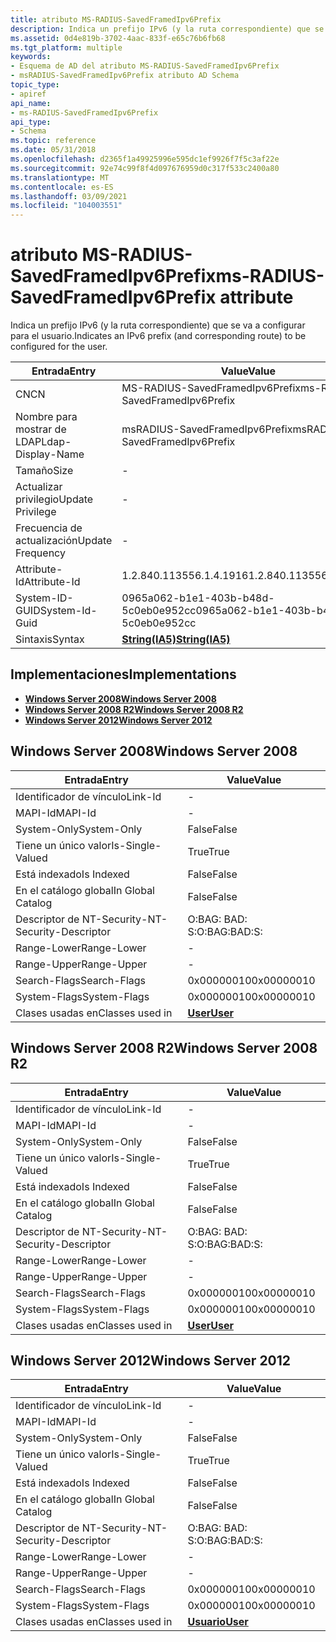 ```yaml
---
title: atributo MS-RADIUS-SavedFramedIpv6Prefix
description: Indica un prefijo IPv6 (y la ruta correspondiente) que se va a configurar para el usuario. | atributo MS-RADIUS-SavedFramedIpv6Prefix
ms.assetid: 0d4e819b-3702-4aac-833f-e65c76b6fb68
ms.tgt_platform: multiple
keywords:
- Esquema de AD del atributo MS-RADIUS-SavedFramedIpv6Prefix
- msRADIUS-SavedFramedIpv6Prefix atributo AD Schema
topic_type:
- apiref
api_name:
- ms-RADIUS-SavedFramedIpv6Prefix
api_type:
- Schema
ms.topic: reference
ms.date: 05/31/2018
ms.openlocfilehash: d2365f1a49925996e595dc1ef9926f7f5c3af22e
ms.sourcegitcommit: 92e74c99f8f4d097676959d0c317f533c2400a80
ms.translationtype: MT
ms.contentlocale: es-ES
ms.lasthandoff: 03/09/2021
ms.locfileid: "104003551"
---
```

# <a name="ms-radius-savedframedipv6prefix-attribute"></a><span data-ttu-id="27b25-106">atributo MS-RADIUS-SavedFramedIpv6Prefix</span><span class="sxs-lookup"><span data-stu-id="27b25-106">ms-RADIUS-SavedFramedIpv6Prefix attribute</span></span>

<span data-ttu-id="27b25-107">Indica un prefijo IPv6 (y la ruta correspondiente) que se va a configurar para el usuario.</span><span class="sxs-lookup"><span data-stu-id="27b25-107">Indicates an IPv6 prefix (and corresponding route) to be configured for the user.</span></span>



| <span data-ttu-id="27b25-108">Entrada</span><span class="sxs-lookup"><span data-stu-id="27b25-108">Entry</span></span> | <span data-ttu-id="27b25-109">Value</span><span class="sxs-lookup"><span data-stu-id="27b25-109">Value</span></span> |
|-------------------|--------------------------------------|
| <span data-ttu-id="27b25-110">CN</span><span class="sxs-lookup"><span data-stu-id="27b25-110">CN</span></span>                | <span data-ttu-id="27b25-111">MS-RADIUS-SavedFramedIpv6Prefix</span><span class="sxs-lookup"><span data-stu-id="27b25-111">ms-RADIUS-SavedFramedIpv6Prefix</span></span>      |
| <span data-ttu-id="27b25-112">Nombre para mostrar de LDAP</span><span class="sxs-lookup"><span data-stu-id="27b25-112">Ldap-Display-Name</span></span> | <span data-ttu-id="27b25-113">msRADIUS-SavedFramedIpv6Prefix</span><span class="sxs-lookup"><span data-stu-id="27b25-113">msRADIUS-SavedFramedIpv6Prefix</span></span>       |
| <span data-ttu-id="27b25-114">Tamaño</span><span class="sxs-lookup"><span data-stu-id="27b25-114">Size</span></span>              | \-                                   |
| <span data-ttu-id="27b25-115">Actualizar privilegio</span><span class="sxs-lookup"><span data-stu-id="27b25-115">Update Privilege</span></span>  | \-                                   |
| <span data-ttu-id="27b25-116">Frecuencia de actualización</span><span class="sxs-lookup"><span data-stu-id="27b25-116">Update Frequency</span></span>  | \-                                   |
| <span data-ttu-id="27b25-117">Attribute-Id</span><span class="sxs-lookup"><span data-stu-id="27b25-117">Attribute-Id</span></span>      | <span data-ttu-id="27b25-118">1.2.840.113556.1.4.1916</span><span class="sxs-lookup"><span data-stu-id="27b25-118">1.2.840.113556.1.4.1916</span></span>              |
| <span data-ttu-id="27b25-119">System-ID-GUID</span><span class="sxs-lookup"><span data-stu-id="27b25-119">System-Id-Guid</span></span>    | <span data-ttu-id="27b25-120">0965a062-b1e1-403b-b48d-5c0eb0e952cc</span><span class="sxs-lookup"><span data-stu-id="27b25-120">0965a062-b1e1-403b-b48d-5c0eb0e952cc</span></span> |
| <span data-ttu-id="27b25-121">Sintaxis</span><span class="sxs-lookup"><span data-stu-id="27b25-121">Syntax</span></span>            | [<span data-ttu-id="27b25-122">**String(IA5)**</span><span class="sxs-lookup"><span data-stu-id="27b25-122">**String(IA5)**</span></span>](s-string-ia5.md)  |



## <a name="implementations"></a><span data-ttu-id="27b25-123">Implementaciones</span><span class="sxs-lookup"><span data-stu-id="27b25-123">Implementations</span></span>

-   [<span data-ttu-id="27b25-124">**Windows Server 2008**</span><span class="sxs-lookup"><span data-stu-id="27b25-124">**Windows Server 2008**</span></span>](#windows-server-2008)
-   [<span data-ttu-id="27b25-125">**Windows Server 2008 R2**</span><span class="sxs-lookup"><span data-stu-id="27b25-125">**Windows Server 2008 R2**</span></span>](#windows-server-2008-r2)
-   [<span data-ttu-id="27b25-126">**Windows Server 2012**</span><span class="sxs-lookup"><span data-stu-id="27b25-126">**Windows Server 2012**</span></span>](#windows-server-2012)

## <a name="windows-server-2008"></a><span data-ttu-id="27b25-127">Windows Server 2008</span><span class="sxs-lookup"><span data-stu-id="27b25-127">Windows Server 2008</span></span>



| <span data-ttu-id="27b25-128">Entrada</span><span class="sxs-lookup"><span data-stu-id="27b25-128">Entry</span></span> | <span data-ttu-id="27b25-129">Value</span><span class="sxs-lookup"><span data-stu-id="27b25-129">Value</span></span> |
|------------------------|-----------------------------------|
| <span data-ttu-id="27b25-130">Identificador de vínculo</span><span class="sxs-lookup"><span data-stu-id="27b25-130">Link-Id</span></span>                | \-                                |
| <span data-ttu-id="27b25-131">MAPI-Id</span><span class="sxs-lookup"><span data-stu-id="27b25-131">MAPI-Id</span></span>                | \-                                |
| <span data-ttu-id="27b25-132">System-Only</span><span class="sxs-lookup"><span data-stu-id="27b25-132">System-Only</span></span>            | <span data-ttu-id="27b25-133">False</span><span class="sxs-lookup"><span data-stu-id="27b25-133">False</span></span>                             |
| <span data-ttu-id="27b25-134">Tiene un único valor</span><span class="sxs-lookup"><span data-stu-id="27b25-134">Is-Single-Valued</span></span>       | <span data-ttu-id="27b25-135">True</span><span class="sxs-lookup"><span data-stu-id="27b25-135">True</span></span>                              |
| <span data-ttu-id="27b25-136">Está indexado</span><span class="sxs-lookup"><span data-stu-id="27b25-136">Is Indexed</span></span>             | <span data-ttu-id="27b25-137">False</span><span class="sxs-lookup"><span data-stu-id="27b25-137">False</span></span>                             |
| <span data-ttu-id="27b25-138">En el catálogo global</span><span class="sxs-lookup"><span data-stu-id="27b25-138">In Global Catalog</span></span>      | <span data-ttu-id="27b25-139">False</span><span class="sxs-lookup"><span data-stu-id="27b25-139">False</span></span>                             |
| <span data-ttu-id="27b25-140">Descriptor de NT-Security-</span><span class="sxs-lookup"><span data-stu-id="27b25-140">NT-Security-Descriptor</span></span> | <span data-ttu-id="27b25-141">O:BAG: BAD: S:</span><span class="sxs-lookup"><span data-stu-id="27b25-141">O:BAG:BAD:S:</span></span>                      |
| <span data-ttu-id="27b25-142">Range-Lower</span><span class="sxs-lookup"><span data-stu-id="27b25-142">Range-Lower</span></span>            | \-                                |
| <span data-ttu-id="27b25-143">Range-Upper</span><span class="sxs-lookup"><span data-stu-id="27b25-143">Range-Upper</span></span>            | \-                                |
| <span data-ttu-id="27b25-144">Search-Flags</span><span class="sxs-lookup"><span data-stu-id="27b25-144">Search-Flags</span></span>           | <span data-ttu-id="27b25-145">0x00000010</span><span class="sxs-lookup"><span data-stu-id="27b25-145">0x00000010</span></span>                        |
| <span data-ttu-id="27b25-146">System-Flags</span><span class="sxs-lookup"><span data-stu-id="27b25-146">System-Flags</span></span>           | <span data-ttu-id="27b25-147">0x00000010</span><span class="sxs-lookup"><span data-stu-id="27b25-147">0x00000010</span></span>                        |
| <span data-ttu-id="27b25-148">Clases usadas en</span><span class="sxs-lookup"><span data-stu-id="27b25-148">Classes used in</span></span>        | [<span data-ttu-id="27b25-149">**User**</span><span class="sxs-lookup"><span data-stu-id="27b25-149">**User**</span></span>](c-user.md)<br/> |



## <a name="windows-server-2008-r2"></a><span data-ttu-id="27b25-150">Windows Server 2008 R2</span><span class="sxs-lookup"><span data-stu-id="27b25-150">Windows Server 2008 R2</span></span>



| <span data-ttu-id="27b25-151">Entrada</span><span class="sxs-lookup"><span data-stu-id="27b25-151">Entry</span></span> | <span data-ttu-id="27b25-152">Value</span><span class="sxs-lookup"><span data-stu-id="27b25-152">Value</span></span> |
|------------------------|-----------------------------------|
| <span data-ttu-id="27b25-153">Identificador de vínculo</span><span class="sxs-lookup"><span data-stu-id="27b25-153">Link-Id</span></span>                | \-                                |
| <span data-ttu-id="27b25-154">MAPI-Id</span><span class="sxs-lookup"><span data-stu-id="27b25-154">MAPI-Id</span></span>                | \-                                |
| <span data-ttu-id="27b25-155">System-Only</span><span class="sxs-lookup"><span data-stu-id="27b25-155">System-Only</span></span>            | <span data-ttu-id="27b25-156">False</span><span class="sxs-lookup"><span data-stu-id="27b25-156">False</span></span>                             |
| <span data-ttu-id="27b25-157">Tiene un único valor</span><span class="sxs-lookup"><span data-stu-id="27b25-157">Is-Single-Valued</span></span>       | <span data-ttu-id="27b25-158">True</span><span class="sxs-lookup"><span data-stu-id="27b25-158">True</span></span>                              |
| <span data-ttu-id="27b25-159">Está indexado</span><span class="sxs-lookup"><span data-stu-id="27b25-159">Is Indexed</span></span>             | <span data-ttu-id="27b25-160">False</span><span class="sxs-lookup"><span data-stu-id="27b25-160">False</span></span>                             |
| <span data-ttu-id="27b25-161">En el catálogo global</span><span class="sxs-lookup"><span data-stu-id="27b25-161">In Global Catalog</span></span>      | <span data-ttu-id="27b25-162">False</span><span class="sxs-lookup"><span data-stu-id="27b25-162">False</span></span>                             |
| <span data-ttu-id="27b25-163">Descriptor de NT-Security-</span><span class="sxs-lookup"><span data-stu-id="27b25-163">NT-Security-Descriptor</span></span> | <span data-ttu-id="27b25-164">O:BAG: BAD: S:</span><span class="sxs-lookup"><span data-stu-id="27b25-164">O:BAG:BAD:S:</span></span>                      |
| <span data-ttu-id="27b25-165">Range-Lower</span><span class="sxs-lookup"><span data-stu-id="27b25-165">Range-Lower</span></span>            | \-                                |
| <span data-ttu-id="27b25-166">Range-Upper</span><span class="sxs-lookup"><span data-stu-id="27b25-166">Range-Upper</span></span>            | \-                                |
| <span data-ttu-id="27b25-167">Search-Flags</span><span class="sxs-lookup"><span data-stu-id="27b25-167">Search-Flags</span></span>           | <span data-ttu-id="27b25-168">0x00000010</span><span class="sxs-lookup"><span data-stu-id="27b25-168">0x00000010</span></span>                        |
| <span data-ttu-id="27b25-169">System-Flags</span><span class="sxs-lookup"><span data-stu-id="27b25-169">System-Flags</span></span>           | <span data-ttu-id="27b25-170">0x00000010</span><span class="sxs-lookup"><span data-stu-id="27b25-170">0x00000010</span></span>                        |
| <span data-ttu-id="27b25-171">Clases usadas en</span><span class="sxs-lookup"><span data-stu-id="27b25-171">Classes used in</span></span>        | [<span data-ttu-id="27b25-172">**User**</span><span class="sxs-lookup"><span data-stu-id="27b25-172">**User**</span></span>](c-user.md)<br/> |



## <a name="windows-server-2012"></a><span data-ttu-id="27b25-173">Windows Server 2012</span><span class="sxs-lookup"><span data-stu-id="27b25-173">Windows Server 2012</span></span>



| <span data-ttu-id="27b25-174">Entrada</span><span class="sxs-lookup"><span data-stu-id="27b25-174">Entry</span></span> | <span data-ttu-id="27b25-175">Value</span><span class="sxs-lookup"><span data-stu-id="27b25-175">Value</span></span> |
|------------------------|-----------------------------------|
| <span data-ttu-id="27b25-176">Identificador de vínculo</span><span class="sxs-lookup"><span data-stu-id="27b25-176">Link-Id</span></span>                | \-                                |
| <span data-ttu-id="27b25-177">MAPI-Id</span><span class="sxs-lookup"><span data-stu-id="27b25-177">MAPI-Id</span></span>                | \-                                |
| <span data-ttu-id="27b25-178">System-Only</span><span class="sxs-lookup"><span data-stu-id="27b25-178">System-Only</span></span>            | <span data-ttu-id="27b25-179">False</span><span class="sxs-lookup"><span data-stu-id="27b25-179">False</span></span>                             |
| <span data-ttu-id="27b25-180">Tiene un único valor</span><span class="sxs-lookup"><span data-stu-id="27b25-180">Is-Single-Valued</span></span>       | <span data-ttu-id="27b25-181">True</span><span class="sxs-lookup"><span data-stu-id="27b25-181">True</span></span>                              |
| <span data-ttu-id="27b25-182">Está indexado</span><span class="sxs-lookup"><span data-stu-id="27b25-182">Is Indexed</span></span>             | <span data-ttu-id="27b25-183">False</span><span class="sxs-lookup"><span data-stu-id="27b25-183">False</span></span>                             |
| <span data-ttu-id="27b25-184">En el catálogo global</span><span class="sxs-lookup"><span data-stu-id="27b25-184">In Global Catalog</span></span>      | <span data-ttu-id="27b25-185">False</span><span class="sxs-lookup"><span data-stu-id="27b25-185">False</span></span>                             |
| <span data-ttu-id="27b25-186">Descriptor de NT-Security-</span><span class="sxs-lookup"><span data-stu-id="27b25-186">NT-Security-Descriptor</span></span> | <span data-ttu-id="27b25-187">O:BAG: BAD: S:</span><span class="sxs-lookup"><span data-stu-id="27b25-187">O:BAG:BAD:S:</span></span>                      |
| <span data-ttu-id="27b25-188">Range-Lower</span><span class="sxs-lookup"><span data-stu-id="27b25-188">Range-Lower</span></span>            | \-                                |
| <span data-ttu-id="27b25-189">Range-Upper</span><span class="sxs-lookup"><span data-stu-id="27b25-189">Range-Upper</span></span>            | \-                                |
| <span data-ttu-id="27b25-190">Search-Flags</span><span class="sxs-lookup"><span data-stu-id="27b25-190">Search-Flags</span></span>           | <span data-ttu-id="27b25-191">0x00000010</span><span class="sxs-lookup"><span data-stu-id="27b25-191">0x00000010</span></span>                        |
| <span data-ttu-id="27b25-192">System-Flags</span><span class="sxs-lookup"><span data-stu-id="27b25-192">System-Flags</span></span>           | <span data-ttu-id="27b25-193">0x00000010</span><span class="sxs-lookup"><span data-stu-id="27b25-193">0x00000010</span></span>                        |
| <span data-ttu-id="27b25-194">Clases usadas en</span><span class="sxs-lookup"><span data-stu-id="27b25-194">Classes used in</span></span>        | [<span data-ttu-id="27b25-195">**Usuario**</span><span class="sxs-lookup"><span data-stu-id="27b25-195">**User**</span></span>](c-user.md)<br/> |



 

 





